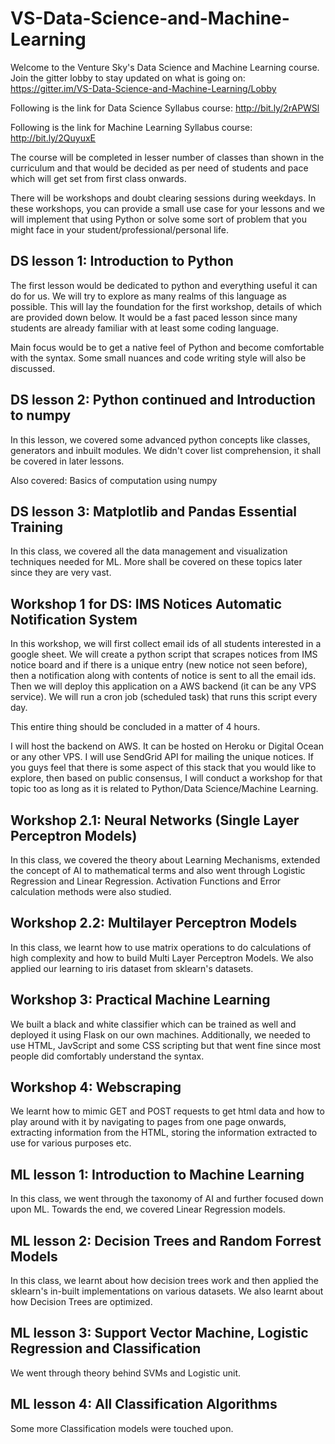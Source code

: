 # VS-Data-Science-and-Machine-Learning

Welcome to the Venture Sky's Data Science and Machine Learning course. Join the gitter lobby to stay updated on what is going on:
https://gitter.im/VS-Data-Science-and-Machine-Learning/Lobby


Following is the link for Data Science Syllabus course: http://bit.ly/2rAPWSl

Following is the link for Machine Learning Syllabus course: http://bit.ly/2QuyuxE


The course will be completed in lesser number of classes than shown in the curriculum and that would be decided as per need of students and pace which will get set from first class onwards.

There will be workshops and doubt clearing sessions during weekdays. In these workshops, you can provide a small use case for your lessons and we will implement that using Python or solve some sort of problem that you might face in your student/professional/personal life.

## DS lesson 1: Introduction to Python
The first lesson would be dedicated to python and everything useful it can do for us. We will try to explore as many realms of this language as possible. This will lay the foundation for the first workshop, details of which are provided down below. It would be a fast paced lesson since many students are already familiar with at least some coding language.

Main focus would be to get a native feel of Python and become comfortable with the syntax. Some small nuances and code writing style will also be discussed.

## DS lesson 2: Python continued and Introduction to numpy
In this lesson, we covered some advanced python concepts like classes, generators and inbuilt modules. We didn't cover list comprehension, it shall be covered in later lessons.

Also covered: Basics of computation using numpy

## DS lesson 3: Matplotlib and Pandas Essential Training
In this class, we covered all the data management and visualization techniques needed for ML. More shall be covered on these topics later since they are very vast.

## Workshop 1 for DS: IMS Notices Automatic Notification System
In this workshop, we will first collect email ids of all students interested in a google sheet. We will create a python script that scrapes notices from IMS notice board and if there is a unique entry (new notice not seen before), then a notification along with contents of notice is sent to all the email ids. Then we will deploy this application on a AWS backend (it can be any VPS service). We will run a cron job (scheduled task) that runs this script every day.

This entire thing should be concluded in a matter of 4 hours.

I will host the backend on AWS. It can be hosted on Heroku or Digital Ocean or any other VPS. I will use SendGrid API for mailing the unique notices. If you guys feel that there is some aspect of this stack that you would like to explore, then based on public consensus, I will conduct a workshop for that topic too as long as it is related to Python/Data Science/Machine Learning.

## Workshop 2.1: Neural Networks (Single Layer Perceptron Models)
In this class, we covered the theory about Learning Mechanisms, extended the concept of AI to mathematical terms and also went through Logistic Regression and Linear Regression. Activation Functions and Error calculation methods were also studied.

## Workshop 2.2: Multilayer Perceptron Models
In this class, we learnt how to use matrix operations to do calculations of high complexity and how to build Multi Layer Perceptron Models. We also applied our learning to iris dataset from sklearn's datasets.

## Workshop 3: Practical Machine Learning
We built a black and white classifier which can be trained as well and deployed it using Flask on our own machines. Additionally, we needed to use HTML, JavScript and some CSS scripting but that went fine since most people did comfortably understand the syntax.

## Workshop 4: Webscraping
We learnt how to mimic GET and POST requests to get html data and how to play around with it by navigating to pages from one page onwards, extracting information from the HTML, storing the information extracted to use for various purposes etc.

## ML lesson 1: Introduction to Machine Learning
In this class, we went through the taxonomy of AI and further focused down upon ML. Towards the end, we covered Linear Regression models.

## ML lesson 2: Decision Trees and Random Forrest Models
In this class, we learnt about how decision trees work and then applied the sklearn's in-built implementations on various datasets.
We also learnt about how Decision Trees are optimized.

## ML lesson 3: Support Vector Machine, Logistic Regression and Classification
We went through theory behind SVMs and Logistic unit.

## ML lesson 4: All Classification Algorithms
Some more Classification models were touched upon.
